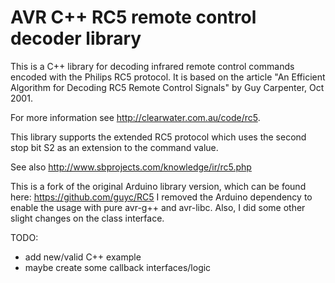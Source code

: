 AVR C++ RC5 remote control decoder library
==========================================

This is a C++ library for decoding infrared remote control commands encoded
with the Philips RC5 protocol.  It is based on the article
"An Efficient Algorithm for Decoding RC5 Remote Control Signals"
by Guy Carpenter, Oct 2001.

For more information see http://clearwater.com.au/code/rc5.

This library supports the extended RC5 protocol which uses the second
stop bit S2 as an extension to the command value.

See also http://www.sbprojects.com/knowledge/ir/rc5.php

This is a fork of the original Arduino library version, which can be found here: https://github.com/guyc/RC5
I removed the Arduino dependency to enable the usage with pure avr-g++ and avr-libc. Also, I did some other slight changes on the class interface.

TODO:
* add new/valid C++ example
* maybe create some callback interfaces/logic
